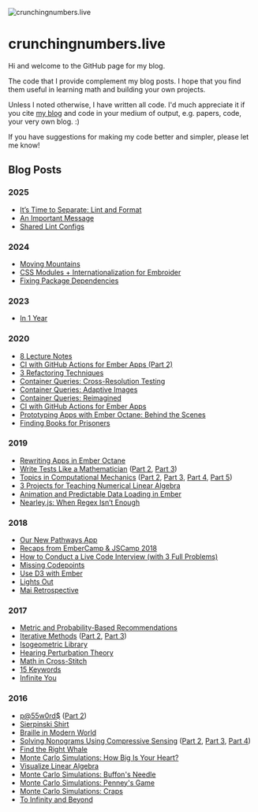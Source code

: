 ![crunchingnumbers.live](banner.png?raw=true)

# crunchingnumbers.live
Hi and welcome to the GitHub page for my blog.

The code that I provide complement my blog posts. I hope that you find them useful in learning math and building your own projects.

Unless I noted otherwise, I have written all code. I'd much appreciate it if you cite [my blog](https://crunchingnumbers.live) and code in your medium of output, e.g. papers, code, your very own blog. :)

If you have suggestions for making my code better and simpler, please let me know!


## Blog Posts

### 2025

- [It’s Time to Separate: Lint and Format](https://crunchingnumbers.live/2025/06/01/its-time-to-separate-lint-and-format/)
- [An Important Message](https://crunchingnumbers.live/2025/06/01/an-important-message/)
- [Shared Lint Configs](https://crunchingnumbers.live/2025/02/11/shared-lint-configs/)


### 2024

- [Moving Mountains](https://crunchingnumbers.live/2024/09/15/moving-mountains/)
- [CSS Modules + Internationalization for Embroider](https://crunchingnumbers.live/2024/09/09/css-modules-internationalization-for-embroider/)
- [Fixing Package Dependencies](https://crunchingnumbers.live/2024/07/19/fixing-package-dependencies/)


### 2023

- [In 1 Year](https://crunchingnumbers.live/2023/07/20/in-1-year/)


### 2020

- [8 Lecture Notes](https://crunchingnumbers.live/2020/12/12/8-lecture-notes/)
- [CI with GitHub Actions for Ember Apps (Part 2)](https://crunchingnumbers.live/2020/08/31/ci-with-github-actions-for-ember-apps-part-2/)
- [3 Refactoring Techniques](https://crunchingnumbers.live/2020/08/08/3-refactoring-techniques/)
- [Container Queries: Cross-Resolution Testing](https://crunchingnumbers.live/2020/06/07/container-queries-cross-resolution-testing/)
- [Container Queries: Adaptive Images](https://crunchingnumbers.live/2020/06/03/container-queries-adaptive-images/)
- [Container Queries: Reimagined](https://crunchingnumbers.live/2020/06/01/container-queries-reimagined/)
- [CI with GitHub Actions for Ember Apps](https://crunchingnumbers.live/2020/03/17/ci-with-github-actions-for-ember-apps/)
- [Prototyping Apps with Ember Octane: Behind the Scenes](https://crunchingnumbers.live/2020/02/03/prototyping-apps-with-ember-octane-behind-the-scenes/)
- [Finding Books for Prisoners](https://crunchingnumbers.live/2020/01/15/finding-books-for-prisoners/)


### 2019

- [Rewriting Apps in Ember Octane](https://crunchingnumbers.live/2019/12/23/rewriting-apps-in-ember-octane/)
- [Write Tests Like a Mathematician](https://crunchingnumbers.live/2019/08/04/write-tests-like-a-mathematician-part-1/) ([Part 2](https://crunchingnumbers.live/2019/08/06/write-tests-like-a-mathematician-part-2/), [Part 3](https://crunchingnumbers.live/2019/10/11/write-tests-like-a-mathematician-part-3/))
- [Topics in Computational Mechanics](https://crunchingnumbers.live/2019/06/05/topics-in-computational-mechanics-part-1/) ([Part 2](https://crunchingnumbers.live/2019/06/16/topics-in-computational-mechanics-part-2/), [Part 3](https://crunchingnumbers.live/2019/07/03/topics-in-computational-mechanics-part-3/), [Part 4](https://crunchingnumbers.live/2019/07/07/topics-in-computational-mechanics-part-4/), [Part 5](https://crunchingnumbers.live/2019/07/25/topics-in-computational-mechanics-part-5/))
- [3 Projects for Teaching Numerical Linear Algebra](https://crunchingnumbers.live/2019/04/14/3-projects-for-teaching-numerical-linear-algebra/)
- [Animation and Predictable Data Loading in Ember](https://crunchingnumbers.live/2019/04/02/animation-and-predictable-data-loading-in-ember/)
- [Nearley.js: When Regex Isn’t Enough](https://crunchingnumbers.live/2019/01/24/nearley-js-when-regex-isnt-enough/)


### 2018

- [Our New Pathways App](https://crunchingnumbers.live/2018/11/13/our-new-pathways-app/)
- [Recaps from EmberCamp & JSCamp 2018](https://crunchingnumbers.live/2018/09/23/recaps-from-embercamp-jscamp-2018/)
- [How to Conduct a Live Code Interview (with 3 Full Problems)](https://crunchingnumbers.live/2018/09/08/how-to-conduct-a-live-code-interview/)
- [Missing Codepoints](https://crunchingnumbers.live/2018/07/21/missing-codepoints/)
- [Use D3 with Ember](https://crunchingnumbers.live/2018/06/03/use-d3-with-ember/)
- [Lights Out](https://crunchingnumbers.live/2018/04/07/lights-out/)
- [Mai Retrospective](https://crunchingnumbers.live/2018/03/25/mai-retrospective/)


### 2017

- [Metric and Probability-Based Recommendations](https://crunchingnumbers.live/2017/09/15/metric-and-probability-based-recommendations/)
- [Iterative Methods](https://crunchingnumbers.live/2017/07/01/iterative-methods-part-1/) ([Part 2](https://crunchingnumbers.live/2017/07/09/iterative-methods-part-2/), [Part 3](https://crunchingnumbers.live/2017/09/08/iterative-methods-part-3/))
- [Isogeometric Library](https://crunchingnumbers.live/2017/06/27/isogeometric-analysis-library/)
- [Hearing Perturbation Theory](https://crunchingnumbers.live/2017/06/23/hearing-perturbation-theory/)
- [Math in Cross-Stitch](https://crunchingnumbers.live/2017/06/11/math-in-cross-stitch/)
- [15 Keywords](https://crunchingnumbers.live/2017/04/01/15-keywords/)
- [Infinite You](https://crunchingnumbers.live/2017/02/06/infinite-you/)


### 2016

- [p@55w0rd$](https://crunchingnumbers.live/2016/11/18/passwords-part-1/) ([Part 2](https://crunchingnumbers.live/2016/12/03/passwords-part-2/))
- [Sierpinski Shirt](https://crunchingnumbers.live/2016/11/13/sierpinski-shirt/)
- [Braille in Modern World](https://crunchingnumbers.live/2016/06/07/braille-in-modern-world/)
- [Solving Nonograms Using Compressive Sensing](https://crunchingnumbers.live/2016/02/20/solving-nonograms-with-compressive-sensing-part-1/) ([Part 2](https://crunchingnumbers.live/2016/02/28/solving-nonograms-with-compressive-sensing-part-2/), [Part 3](https://crunchingnumbers.live/2016/03/16/solving-nonograms-with-compressive-sensing-part-3/), [Part 4](https://crunchingnumbers.live/2016/03/24/solving-nonograms-with-compressive-sensing-part-4/))
- [Find the Right Whale](https://crunchingnumbers.live/2016/02/09/find-the-right-whale/)
- [Monte Carlo Simulations: How Big Is Your Heart?](https://crunchingnumbers.live/2016/02/05/monte-carlo-simulations-how-big-is-your-heart/)
- [Visualize Linear Algebra](https://crunchingnumbers.live/2016/02/03/visualize-linear-algebra/)
- [Monte Carlo Simulations: Buffon's Needle](https://crunchingnumbers.live/2016/02/01/monte-carlo-simulations-buffons-needle/)
- [Monte Carlo Simulations: Penney's Game](https://crunchingnumbers.live/2016/01/28/monte-carlo-simulations-penneys-game/)
- [Monte Carlo Simulations: Craps](https://crunchingnumbers.live/2016/01/24/monte-carlo-simulations-craps/)
- [To Infinity and Beyond](https://crunchingnumbers.live/2016/01/22/to-infinity-and-beyond/)
